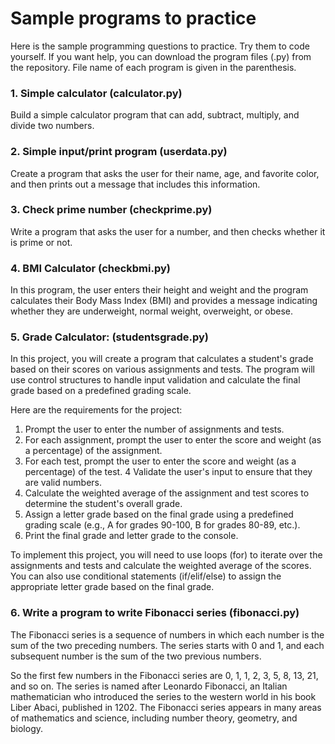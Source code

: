# Sample programs to practice

Here is the sample programming questions to practice. Try them to code yourself. If you want help, you can download the program files (.py) from the repository.
File name of each program is given in the parenthesis.

### 1. Simple calculator (calculator.py)
Build a simple calculator program that can add, subtract, multiply, and divide two numbers.

### 2. Simple input/print program (userdata.py)
Create a program that asks the user for their name, age, and favorite color, and then prints out a message that includes this information.

### 3. Check prime number (checkprime.py)
Write a program that asks the user for a number, and then checks whether it is prime or not.

### 4. BMI Calculator (checkbmi.py)
In this program, the user enters their height and weight and the program calculates their Body Mass Index (BMI) and provides a message indicating whether they are underweight, normal weight, overweight, or obese.

### 5. Grade Calculator: (studentsgrade.py)
In this project, you will create a program that calculates a student's grade based on their scores on various assignments and tests. The program will use control structures to handle input validation and calculate the final grade based on a predefined grading scale.

Here are the requirements for the project:
1. Prompt the user to enter the number of assignments and tests.
2. For each assignment, prompt the user to enter the score and weight (as a percentage) of the assignment.
3. For each test, prompt the user to enter the score and weight (as a percentage) of the test. 4 Validate the user's input to ensure that they are valid numbers.
4. Calculate the weighted average of the assignment and test scores to determine the student's overall grade.
5. Assign a letter grade based on the final grade using a predefined grading scale (e.g., A for grades 90-100, B for grades 80-89, etc.).
6. Print the final grade and letter grade to the console.

To implement this project, you will need to use loops (for) to iterate over the assignments and tests and calculate the weighted average of the scores. You can also use conditional statements (if/elif/else) to assign the appropriate letter grade based on the final grade.

### 6. Write a program to write Fibonacci series (fibonacci.py)

The Fibonacci series is a sequence of numbers in which each number is the sum of the two preceding numbers. The series starts with 0 and 1, and each subsequent number is the sum of the two previous numbers. 

So the first few numbers in the Fibonacci series are 0, 1, 1, 2, 3, 5, 8, 13, 21, and so on. The series is named after Leonardo Fibonacci, an Italian mathematician who introduced the series to the western world in his book Liber Abaci, published in 1202. The Fibonacci series appears in many areas of mathematics and science, including number theory, geometry, and biology.
